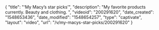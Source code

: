 {
    "title": "‘My Macy’s star picks’",
    "description": "My favorite products currently. Beauty and clothing. ",
    "videoid": "200291620",
    "date_created": "1548653436",
    "date_modified": "1548654257",
    "type": "captivate",
    "layout": "video",
    "url": "\/v\/my-macys-star-picks\/200291620"
}